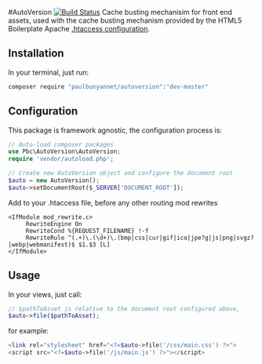 #AutoVersion [![Build Status](https://travis-ci.org/paulbunyannet/autoversion.svg?branch=master)](https://travis-ci.org/paulbunyannet/autoversion)
Cache busting mechanisim for front end assets, used with the cache busting mechanism provided by the 
HTML5 Boilerplate Apache [.htaccess configuration](https://github.com/h5bp/server-configs-apache/blob/master/dist/.htaccess#L968-L984).

## Installation

In your terminal, just run:

```bash
composer require "paulbunyannet/autoversion":"dev-master"
```

## Configuration

This package is framework agnostic, the configuration process is:

```php
// Auto-load composer packages
use Pbc\AutoVersion\AutoVersion;
require 'vendor/autoload.php';

// Create new AutoVersion object and configure the document root
$auto = new AutoVersion();
$auto->setDocumentRoot($_SERVER['DOCUMENT_ROOT']);
```

Add to your .htaccess file, before any other routing mod rewrites

```
<IfModule mod_rewrite.c>
     RewriteEngine On
     RewriteCond %{REQUEST_FILENAME} !-f
     RewriteRule ^(.+)\.(\d+)\.(bmp|css|cur|gif|ico|jpe?g|js|png|svgz?|webp|webmanifest)$ $1.$3 [L]
</IfModule>
```

## Usage

In your views, just call:

```php
// $pathToAsset is relative to the document root configured above, 
$auto->file($pathToAsset);
```

for example:

```php
<link rel="stylesheet" href="<?=$auto->file('/css/main.css') ?>">
<script src="<?=$auto->file('/js/main.js') ?>"></script>
```